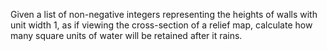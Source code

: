 Given a list of non-negative integers representing the heights of walls with unit width 1, as if viewing the cross-section of a relief map, calculate how many square units of water will be retained after it rains.